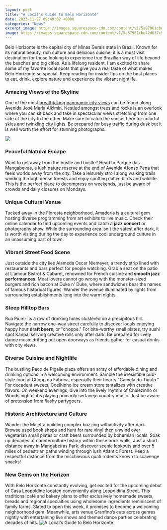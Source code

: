 ```yaml
---
layout: post
title: "A Local's Guide to Belo Horizonte"
date: 2023-11-27 09:49:02 +0000
categories: "News"
excerpt_image: https://images.squarespace-cdn.com/content/v1/5a87961cbe42d637c54cab93/1563605016295-L6IGMPT698BNTER1Q36A/belo-horizonte-guide%2B%2Bthings-to-do.jpg
image: https://images.squarespace-cdn.com/content/v1/5a87961cbe42d637c54cab93/1563605016295-L6IGMPT698BNTER1Q36A/belo-horizonte-guide%2B%2Bthings-to-do.jpg
---
```


Belo Horizonte is the capital city of Minas Gerais state in Brazil. Known for its natural beauty, rich culture and delicious cuisine, it is a must visit destination for those looking to experience true Brazilian way of life beyond the beaches and big cities. As a lifelong resident, I am excited to share some of my favorite local spots that give you a real taste of what makes Belo Horizonte so special. Keep reading for insider tips on the best places to eat, drink, explore nature and experience the vibrant nightlife.
### Amazing Views of the Skyline
One of the most [breathtaking panoramic city views](https://thetopnews.github.io/the-importance-of-accuracy-in-drawing-and-how-to-achieve-it-through-consistent-practice/) can be found along Avenida José Maria Alkimin. Nestled amongst trees and rocks is an overlook where you can sit back and take in spectacular views stretching from one side of the city to the other. Make sure to catch the sunset here for colorful skies and twinkling city lights. Be prepared for busy traffic during dusk but it is well worth the effort for stunning photographs. 

![](https://lp-cms-production.imgix.net/2019-06/GettyImages-174723235_high.jpg?fit=crop&amp;q=40&amp;sharp=10&amp;vib=20&amp;auto=format&amp;ixlib=react-8.6.4)
### Peaceful Natural Escape 
Want to get away from the hustle and bustle? Head to Parque das Mangabeiras, a lush nature reserve at the end of Avenida Afonso Pena that feels worlds away from the city. Take a leisurely stroll along walking trails winding through dense forests and enjoy spotting native birds and wildlife. This is the perfect place to decompress on weekends, just be aware of crowds and daily closures on Mondays.
### Unique Cultural Venue
Tucked away in the Floresta neighborhood, Amadoria is a cultural gem hosting diverse programming from art exhibits to live music. Check their online calendar to find upcoming events and catch a **jazz concert** or photography show. While the surrounding area isn't the safest after dark, it is worth visiting during the day to experience cool underground culture in an unassuming part of town. 
### Vibrant Street Food Scene
Just outside the city lies Alameda Oscar Niemeyer, a trendy strip lined with restaurants and bars perfect for people watching. Grab a seat on the patio at L'amour Bistrot & Cabaret, renowned for French cuisine and **smooth jazz performances**. Meat lovers cannot go wrong with the monster-sized burgers and rich bacon at Duke n' Duke, where sandwiches bear the names of famous historical figures. Wander the avenue illuminated by lights from surrounding establishments long into the warm nights.
### Steep Hilltop Bars 
Rua Pium-í is a row of drinking holes clustered on a precipitous hill. Navigate the narrow one-way street carefully to discover locals enjoying happy hour **draft beers**, or "choppe." For bite-worthy small plates, try sushi spot Kanpai serving creative rolls only after dark. Be prepared for lively dance music drifting out open doorways as friends gather for casual drinks with city views. 
### Diverse Cuisine and Nightlife
The bustling Paco de Pigalle plaza offers an array of affordable dining and drinking options in a welcoming environment. Sample the irresistible pub-style food at Chopp da Fábrica, especially their hearty "Gamela do Tiguto." For decadent sweets, Coelhinho ice cream store tantalizes with creative flavors. On weekend evenings, dive into the lively rhythm of Chalezinho or Woods nightclubs playing primarily sertanejo country music. Just be aware of pretension from flashy partygoers.
### Historic Architecture and Culture
Wander the Maletta building complex buzzing withactivity after dark. Browse used book shops and hunt for rare vinyl then unwind over vegetarian small plates or craft beers surrounded by bohemian locals. Soak up decades of counterculture history within these brick walls. Just a short distance away in Mangabeiras Park, discover scenic lookouts and over 5 miles of pedestrian paths winding through lush Atlantic Forest. Keep a respectful distance from the mischievous quati rodents known to scavenge snacks! 
### New Gems on the Horizon
With Belo Horizonte constantly evolving, get excited for the upcoming debut of Casa Leopoldine located conveniently along Leopoldina Street. This traditional café and bakery plans to offer exclusively homemade sweets, breads and regional specialties using wholesome ingredients reminiscent of family farms. Slated to open this week, it promises to become a welcoming neighborhood gem. Meanwhile, arts venue Granfino’s cuts across genres nightly with entertaining live shows and themed dance parties celebrating decades of hits.
![A Local's Guide to Belo Horizonte](https://images.squarespace-cdn.com/content/v1/5a87961cbe42d637c54cab93/1563605016295-L6IGMPT698BNTER1Q36A/belo-horizonte-guide%2B%2Bthings-to-do.jpg)